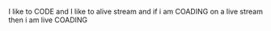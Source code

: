 I like to CODE and I like  to alive stream and if i am COADING on a live stream then i am live COADING
